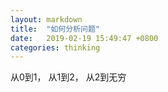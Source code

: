 ```yaml
---
layout: markdown
title:  "如何分析问题"
date:   2019-02-19 15:49:47 +0800
categories: thinking 
---
```


从0到1， 从1到2， 从2到无穷
